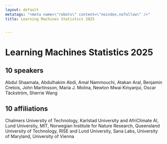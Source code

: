 ```yaml
---
layout: default
metatags: "<meta name=\"robots\" content=\"noindex,nofollow\" />"
title: Learning Machines Statistics 2025


---
```


# Learning Machines Statistics 2025



## 10 speakers

Abdul Shaamala, Abdulhakim Abdi, Amal Nammouchi, Atakan Aral, Benjamin Cretois, John Martinsson, María J. Molina, Newton Mwai Kinyanjui, Oscar Täckström, Sherrie Wang

## 10 affiliations

Chalmers University of Technology, Karlstad University and AfriClimate AI, Lund University, MIT, Norwegian Institute for Nature Research, Queensland University of Technology, RISE and Lund University, Sana Labs, University of Maryland, University of Vienna

